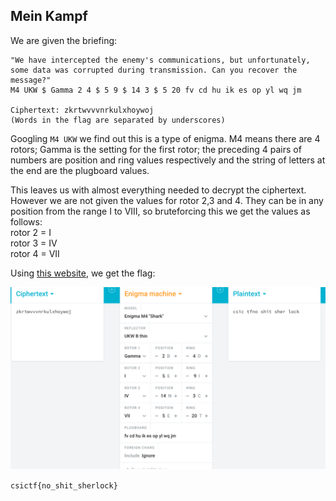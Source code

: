 ## Mein Kampf ##

We are given the briefing:

```
"We have intercepted the enemy's communications, but unfortunately, some data was corrupted during transmission. Can you recover the message?"  
M4 UKW $ Gamma 2 4 $ 5 9 $ 14 3 $ 5 20 fv cd hu ik es op yl wq jm

Ciphertext: zkrtwvvvnrkulxhoywoj
(Words in the flag are separated by underscores)
```

Googling `M4 UKW` we find out this is a type of enigma. M4 means there are 4 rotors; Gamma is the setting for the first rotor; the preceding 4 pairs of numbers 
are position and ring values respectively and the string of letters at the end are the plugboard values. 

This leaves us with almost everything needed to decrypt the ciphertext. However we are not given the values for rotor 2,3 and 4. They can be in any position 
from the range I to VIII, so bruteforcing this we get the values as follows:  
rotor 2 = I  
rotor 3 = IV  
rotor 4 = VII

Using [this website](https://cryptii.com/pipes/enigma-decoder), we get the flag:

![enigma](images/enigma.png)

`csictf{no_shit_sherlock}`
